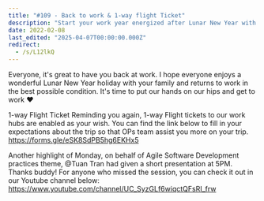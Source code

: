 ```yaml
---
title: "#109 - Back to work & 1-way flight Ticket"
description: "Start your work year energized after Lunar New Year with one-way flight tickets and catch Agile Software Development insights from Tuan Tran's presentation online."
date: 2022-02-08
last_edited: "2025-04-07T00:00:00.000Z"
redirect:
  - /s/L12lkQ
---
```


Everyone, it's great to have you back at work. I hope everyone enjoys a wonderful Lunar New Year holiday with your family and returns to work in the best possible condition. It's time to put our hands on our hips and get to work ❤️

1-way Flight Ticket
Reminding you again, 1-way Flight tickets to our work hubs are enabled as your wish. You can find the link below to fill in your expectations about the trip so that OPs team assist you more on your trip.
<https://forms.gle/eSK8SdPB5hg6EKHx5>

Another highlight of Monday, on behalf of Agile Software Development practices theme, @Tuan Tran had given a short presentation at 5PM. Thanks buddy!
For anyone who missed the session, you can check it out in our Youtube channel below:
<https://www.youtube.com/channel/UC_SyzGLf6wiqctQFsRI_frw>
